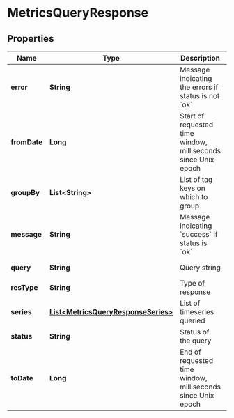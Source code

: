 

# MetricsQueryResponse

## Properties

Name | Type | Description | Notes
------------ | ------------- | ------------- | -------------
**error** | **String** | Message indicating the errors if status is not &#x60;ok&#x60; |  [optional] [readonly]
**fromDate** | **Long** | Start of requested time window, milliseconds since Unix epoch |  [optional] [readonly]
**groupBy** | **List&lt;String&gt;** | List of tag keys on which to group |  [optional] [readonly]
**message** | **String** | Message indicating &#x60;success&#x60; if status is &#x60;ok&#x60; |  [optional] [readonly]
**query** | **String** | Query string |  [optional] [readonly]
**resType** | **String** | Type of response |  [optional] [readonly]
**series** | [**List&lt;MetricsQueryResponseSeries&gt;**](MetricsQueryResponseSeries.md) | List of timeseries queried |  [optional] [readonly]
**status** | **String** | Status of the query |  [optional] [readonly]
**toDate** | **Long** | End of requested time window, milliseconds since Unix epoch |  [optional] [readonly]



